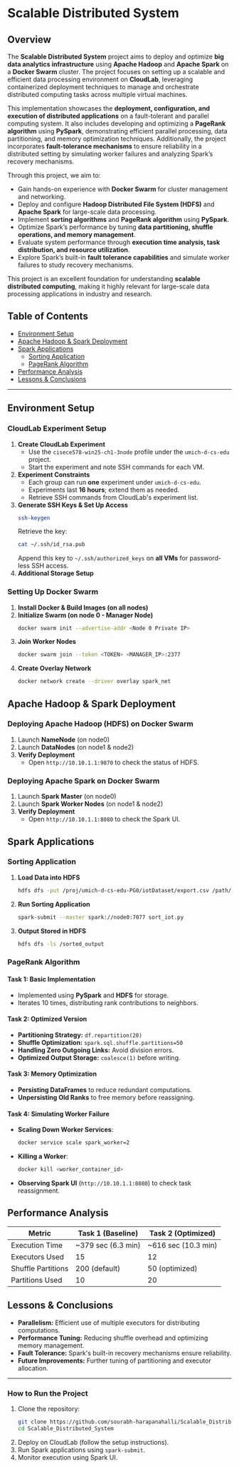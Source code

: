 # Scalable Distributed System

## Overview
The **Scalable Distributed System** project aims to deploy and optimize **big data analytics infrastructure** using **Apache Hadoop** and **Apache Spark** on a **Docker Swarm** cluster. The project focuses on setting up a scalable and efficient data processing environment on **CloudLab**, leveraging containerized deployment techniques to manage and orchestrate distributed computing tasks across multiple virtual machines.

This implementation showcases the **deployment, configuration, and execution of distributed applications** on a fault-tolerant and parallel computing system. It also includes developing and optimizing a **PageRank algorithm** using **PySpark**, demonstrating efficient parallel processing, data partitioning, and memory optimization techniques. Additionally, the project incorporates **fault-tolerance mechanisms** to ensure reliability in a distributed setting by simulating worker failures and analyzing Spark’s recovery mechanisms.

Through this project, we aim to:
- Gain hands-on experience with **Docker Swarm** for cluster management and networking.
- Deploy and configure **Hadoop Distributed File System (HDFS)** and **Apache Spark** for large-scale data processing.
- Implement **sorting algorithms** and **PageRank algorithm** using **PySpark**.
- Optimize Spark’s performance by tuning **data partitioning, shuffle operations, and memory management**.
- Evaluate system performance through **execution time analysis, task distribution, and resource utilization**.
- Explore Spark’s built-in **fault tolerance capabilities** and simulate worker failures to study recovery mechanisms.

This project is an excellent foundation for understanding **scalable distributed computing**, making it highly relevant for large-scale data processing applications in industry and research.


## Table of Contents
- [Environment Setup](#environment-setup)
- [Apache Hadoop & Spark Deployment](#apache-hadoop--spark-deployment)
- [Spark Applications](#spark-applications)
  - [Sorting Application](#sorting-application)
  - [PageRank Algorithm](#pagerank-algorithm)
- [Performance Analysis](#performance-analysis)
- [Lessons & Conclusions](#lessons--conclusions)

---

## Environment Setup
### **CloudLab Experiment Setup**
1. **Create CloudLab Experiment**
   - Use the `cisece578-win25-ch1-3node` profile under the `umich-d-cs-edu` project.
   - Start the experiment and note SSH commands for each VM.
2. **Experiment Constraints**
   - Each group can run **one** experiment under `umich-d-cs-edu`.
   - Experiments last **16 hours**; extend them as needed.
   - Retrieve SSH commands from CloudLab's experiment list.
3. **Generate SSH Keys & Set Up Access**
   ```sh
   ssh-keygen
   ```
   Retrieve the key:
   ```sh
   cat ~/.ssh/id_rsa.pub
   ```
   Append this key to `~/.ssh/authorized_keys` on **all VMs** for password-less SSH access.
4. **Additional Storage Setup**

### **Setting Up Docker Swarm**
1. **Install Docker & Build Images (on all nodes)**
2. **Initialize Swarm (on node 0 - Manager Node)**
   ```sh
   docker swarm init --advertise-addr <Node 0 Private IP>
   ```
3. **Join Worker Nodes**
   ```sh
   docker swarm join --token <TOKEN> <MANAGER_IP>:2377
   ```
4. **Create Overlay Network**
   ```sh
   docker network create --driver overlay spark_net
   ```

## Apache Hadoop & Spark Deployment
### **Deploying Apache Hadoop (HDFS) on Docker Swarm**
1. Launch **NameNode** (on node0)
2. Launch **DataNodes** (on node1 & node2)
3. **Verify Deployment**
   - Open `http://10.10.1.1:9870` to check the status of HDFS.

### **Deploying Apache Spark on Docker Swarm**
1. Launch **Spark Master** (on node0)
2. Launch **Spark Worker Nodes** (on node1 & node2)
3. **Verify Deployment**
   - Open `http://10.10.1.1:8080` to check the Spark UI.

## Spark Applications
### **Sorting Application**
1. **Load Data into HDFS**
   ```sh
   hdfs dfs -put /proj/umich-d-cs-edu-PG0/iotDataset/export.csv /path/in/hdfs
   ```
2. **Run Sorting Application**
   ```sh
   spark-submit --master spark://node0:7077 sort_iot.py
   ```
3. **Output Stored in HDFS**
   ```sh
   hdfs dfs -ls /sorted_output
   ```

### **PageRank Algorithm**
#### **Task 1: Basic Implementation**
- Implemented using **PySpark** and **HDFS** for storage.
- Iterates 10 times, distributing rank contributions to neighbors.

#### **Task 2: Optimized Version**
- **Partitioning Strategy:** `df.repartition(20)`
- **Shuffle Optimization:** `spark.sql.shuffle.partitions=50`
- **Handling Zero Outgoing Links:** Avoid division errors.
- **Optimized Output Storage:** `coalesce(1)` before writing.

#### **Task 3: Memory Optimization**
- **Persisting DataFrames** to reduce redundant computations.
- **Unpersisting Old Ranks** to free memory before reassigning.

#### **Task 4: Simulating Worker Failure**
- **Scaling Down Worker Services**:
  ```sh
  docker service scale spark_worker=2
  ```
- **Killing a Worker**:
  ```sh
  docker kill <worker_container_id>
  ```
- **Observing Spark UI** (`http://10.10.1.1:8080`) to check task reassignment.

## Performance Analysis
| Metric               | Task 1 (Baseline) | Task 2 (Optimized) |
|----------------------|------------------|--------------------|
| Execution Time      | ~379 sec (6.3 min) | ~616 sec (10.3 min) |
| Executors Used      | 15                 | 12                 |
| Shuffle Partitions  | 200 (default)      | 50 (optimized)     |
| Partitions Used     | 10                 | 20                 |

## Lessons & Conclusions
- **Parallelism:** Efficient use of multiple executors for distributing computations.
- **Performance Tuning:** Reducing shuffle overhead and optimizing memory management.
- **Fault Tolerance:** Spark's built-in recovery mechanisms ensure reliability.
- **Future Improvements:** Further tuning of partitioning and executor allocation.

---

### **How to Run the Project**
1. Clone the repository:
   ```sh
   git clone https://github.com/sourabh-harapanahalli/Scalable_Distributed_System.git
   cd Scalable_Distributed_System
   ```
2. Deploy on CloudLab (follow the setup instructions).
3. Run Spark applications using `spark-submit`.
4. Monitor execution using Spark UI.



